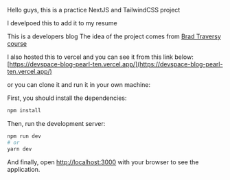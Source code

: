 Hello guys, this is a practice NextJS and TailwindCSS project

I develpoed this to add it to my resume

This is a developers blog
The idea of the project comes from [Brad Traversy course](https://www.udemy.com/course/nextjs-dev-to-deployment/)

I also hosted this to vercel and you can see it from this link below:
[https://devspace-blog-pearl-ten.vercel.app/](https://devspace-blog-pearl-ten.vercel.app/)

or you can clone it and run it in your own machine:

First, you should install the dependencies:

```bash
npm install
```

Then, run the development server:

```bash
npm run dev
# or
yarn dev
```

And finally, open [http://localhost:3000](http://localhost:3000) with your browser to see the application.
